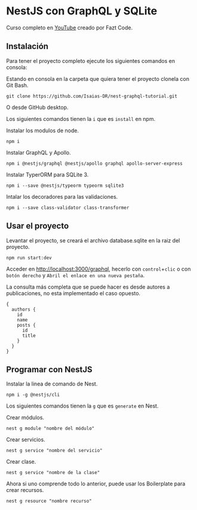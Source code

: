 # NestJS con GraphQL y SQLite

Curso completo en [YouTube](https://youtu.be/ms0WcT2MJg4 "YouTube") creado por Fazt Code.

## Instalación

Para tener el proyecto completo ejecute los siguientes comandos en consola:

Estando en consola en la carpeta que quiera tener el proyecto clonela con Git Bash.

```
git clone https://github.com/Isaias-DR/nest-graphql-tutorial.git
```

O desde GitHub desktop.

Los siguientes comandos tienen la `i` que es `install` en npm.

Instalar los modulos de node.

```
npm i
```

Instalar GraphQL y Apollo.

```
npm i @nestjs/graphql @nestjs/apollo graphql apollo-server-express
```

Instalar TyperORM para SQLite 3.

```
npm i --save @nestjs/typeorm typeorm sqlite3
```

Intalar los decoradores para las validaciones.

```
npm i --save class-validator class-transformer
```

## Usar el proyecto

Levantar el proyecto, se creará el archivo database.sqlite en la raiz del proyecto.

```
npm run start:dev
```

Acceder en [http://localhost:3000/graphql](http://localhost:3000/graphql 'Enlace al proyecto'), hecerlo con `control`+`clic` o con `botón derecho` y `Abril el enlace en una nueva pestaña`.

La consulta más completa que se puede hacer es desde autores a publicaciones, no esta implementado el caso opuesto.

```
{
  authors {
    id
    name
    posts {
      id
      title
    }
  }
}
```

## Programar con NestJS

Instalar la linea de comando de Nest.

```
npm i -g @nestjs/cli
```

Los siguientes comandos tienen la `g` que es `generate` en Nest.

Crear módulos.

```
nest g module "nombre del módulo"
```

Crear servicios.

```
nest g service "nombre del servicio"
```

Crear clase.

```
nest g service "nombre de la clase"
```

Ahora si uno comprende todo lo anterior, puede usar los Boilerplate para crear recursos.

```
nest g resource "nombre recurso"
```